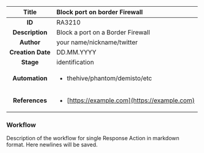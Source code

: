 | Title                       |  Block port on border Firewall         |
|:---------------------------:|:--------------------|
| **ID**                      | RA3210            |
| **Description**             | Block a port on a Border Firewall   |
| **Author**                  | your name/nickname/twitter        |
| **Creation Date**           | DD.MM.YYYY |
| **Stage**                   | identification         |
| **Automation** |<ul><li>thehive/phantom/demisto/etc</li></ul>|
| **References** |<ul><li>[https://example.com](https://example.com)</li></ul>|

### Workflow

Description of the workflow for single Response Action in markdown format.
Here newlines will be saved.
